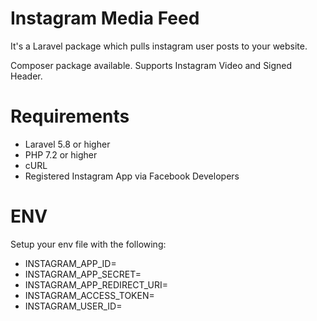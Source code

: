 # Instagram Media Feed
It's a Laravel package which pulls instagram user posts to your website.

Composer package available.
Supports Instagram Video and Signed Header.
 
# Requirements
- Laravel 5.8 or higher
- PHP 7.2 or higher
- cURL
- Registered Instagram App via Facebook Developers

# ENV
Setup your env file with the following:

- INSTAGRAM_APP_ID=
- INSTAGRAM_APP_SECRET=
- INSTAGRAM_APP_REDIRECT_URI=
- INSTAGRAM_ACCESS_TOKEN=
- INSTAGRAM_USER_ID=

